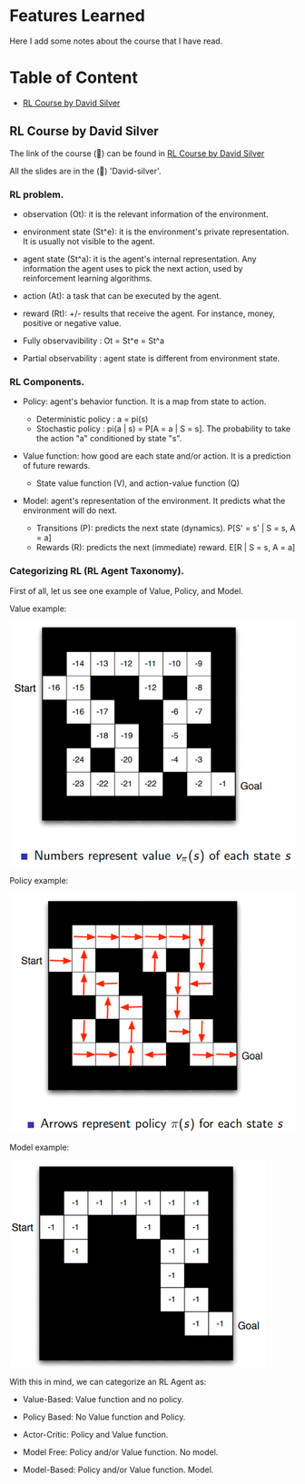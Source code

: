 # Features Learned

Here I add some notes about the course that I have read. 

# Table of Content

* [RL Course by David Silver](#RL_DAVID_SILVER)


## RL Course by David Silver <a name="RL_DAVID_SILVER"></a>    

The link of the course (:movie_camera:) can be found in [RL Course by David Silver](https://www.youtube.com/watch?v=2pWv7GOvuf0)

All the slides are in the (:file_folder:) 'David-silver'. 

### RL problem.

 * observation (Ot): it is the relevant information of the environment.
 * environment state (St^e): it is the environment's private representation. It is usually not visible to the agent.
 * agent state (St^a): it is the agent's internal representation. Any information the agent uses to pick the next action, used by reinforcement learning algorithms.
 * action (At): a task that can be executed by the agent.
 * reward (Rt): +/- results that receive the agent. For instance, money, positive or negative value.

 * Fully observavibility : Ot = St^e = St^a
 * Partial observability : agent state is different from environment state.
 

### RL Components.

 * Policy: agent's behavior function. It is a map from state to action.

   * Deterministic policy : a = pi(s)
   * Stochastic policy : pi(a | s) = P[A = a | S = s]. The probability to take the action "a" conditioned by state "s".

 * Value function: how good are each state and/or action. It is a prediction of future rewards.

   * State value function (V), and action-value function (Q)

 * Model: agent's representation of the environment. It predicts what the environment will do next.

   * Transitions (P): predicts the next state (dynamics).  P[S' = s' | S = s, A = a]
   * Rewards (R): predicts the next (immediate) reward. E[R | S = s, A = a]


### Categorizing RL (RL Agent Taxonomy).

First of all, let us see one example of Value, Policy, and Model. 

   Value example:
   
   ![Value example](https://github.com/cguz/rl/blob/main/img/value-example.png?raw=true "Value example") 
   
   Policy example:
   
   ![Policy example](https://github.com/cguz/rl/blob/main/img/policy-example.png?raw=true "Policy example") 
   
   Model example:
   
   ![Model example](https://github.com/cguz/rl/blob/main/img/model-example.png?raw=true "Model example") 

With this in mind, we can categorize an RL Agent as:

 * Value-Based: Value function and no policy. 

 * Policy Based: No Value function and Policy.

 * Actor-Critic: Policy and Value function. 

 * Model Free: Policy and/or Value function. No model.

 * Model-Based: Policy and/or Value function. Model.

